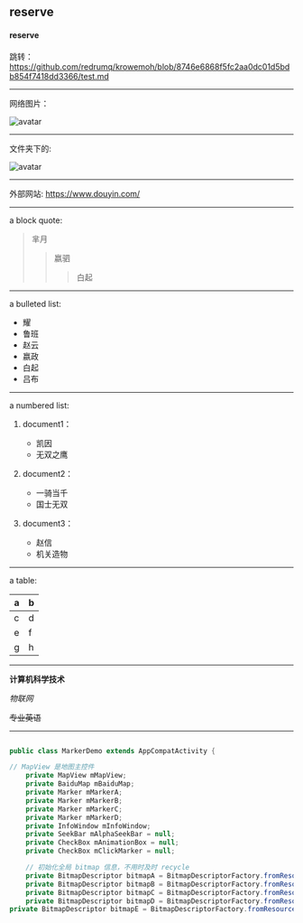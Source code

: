 ## reserve
#### reserve

跳转：
https://github.com/redrumq/krowemoh/blob/8746e6868f5fc2aa0dc01d5bdb854f7418dd3366/test.md

---


网络图片：

![avatar]()



---


文件夹下的:

![avatar]()




---




外部网站:
<https://www.douyin.com/>



---




a block quote:
> 芈月
> > 嬴驷
> > > 白起


---



 a bulleted list:
+ 耀
+ 鲁班
+ 赵云
+ 嬴政
+ 白起
+ 吕布


---



a numbered list:


1. document1：
    - 凯因
    - 无双之鹰
    
2. document2：
    - 一骑当千
    - 国士无双
   
    
3. document3：
    - 赵信
    - 机关造物

    
    
 ---
    
 


a table:

|  a  |   b |
|  ----  | ----  |
| c  | d|
| e  | f |
| g  |  h |



---


**计算机科学技术**

*物联网*

~~专业英语~~



---

```java

public class MarkerDemo extends AppCompatActivity {

// MapView 是地图主控件
    private MapView mMapView;
    private BaiduMap mBaiduMap;
    private Marker mMarkerA;
    private Marker mMarkerB;
    private Marker mMarkerC;
    private Marker mMarkerD;
    private InfoWindow mInfoWindow;
    private SeekBar mAlphaSeekBar = null;
    private CheckBox mAnimationBox = null;
    private CheckBox mClickMarker = null;

    // 初始化全局 bitmap 信息，不用时及时 recycle
    private BitmapDescriptor bitmapA = BitmapDescriptorFactory.fromResource(R.drawable.icon_marka);
    private BitmapDescriptor bitmapB = BitmapDescriptorFactory.fromResource(R.drawable.icon_markb);
    private BitmapDescriptor bitmapC = BitmapDescriptorFactory.fromResource(R.drawable.icon_markc);
    private BitmapDescriptor bitmapD = BitmapDescriptorFactory.fromResource(R.drawable.icon_markd);
private BitmapDescriptor bitmapE = BitmapDescriptorFactory.fromResource(R.drawable.icon_gcoding);

    
    
    

